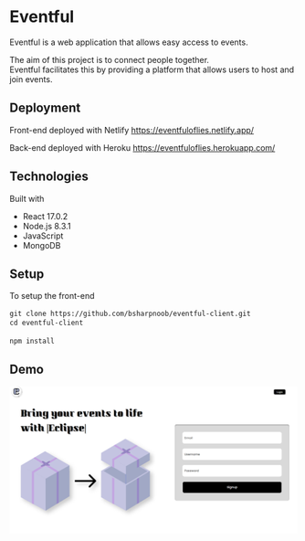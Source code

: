 # Eventful

Eventful is a web application that allows easy access to events. 

The aim of this project is to connect people together.<br/> 
Eventful facilitates this by providing a platform that allows users to host and join events.

## Deployment

Front-end deployed with Netlify
https://eventfuloflies.netlify.app/

Back-end deployed with Heroku
https://eventfuloflies.herokuapp.com/

## Technologies

Built with
- React 17.0.2
- Node.js 8.3.1
- JavaScript
- MongoDB

## Setup

To setup the front-end
```
git clone https://github.com/bsharpnoob/eventful-client.git
cd eventful-client

npm install
```

## Demo
![alt text](https://github.com/bsharpnoob/eventful-client/blob/main/demo/demo1.png?raw=true)



